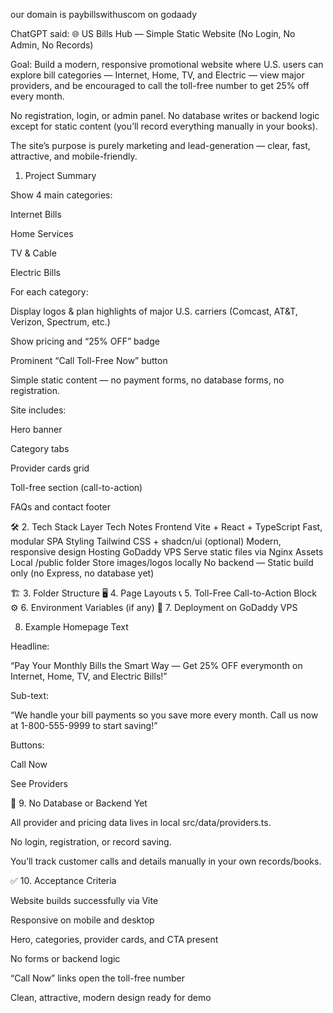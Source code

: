 our domain is paybillswithuscom on godaady

ChatGPT said:
🌐 US Bills Hub — Simple Static Website (No Login, No Admin, No Records)

Goal: Build a modern, responsive promotional website where U.S. users can explore bill categories — Internet, Home, TV, and Electric — view major providers, and be encouraged to call the toll-free number to get 25% off every month.

No registration, login, or admin panel.
No database writes or backend logic except for static content (you’ll record everything manually in your books).

The site’s purpose is purely marketing and lead-generation — clear, fast, attractive, and mobile-friendly.


1. Project Summary

Show 4 main categories:

Internet Bills

Home Services

TV & Cable

Electric Bills

For each category:

Display logos & plan highlights of major U.S. carriers (Comcast, AT&T, Verizon, Spectrum, etc.)

Show pricing and “25% OFF” badge

Prominent “Call Toll-Free Now” button

Simple static content — no payment forms, no database forms, no registration.

Site includes:

Hero banner

Category tabs

Provider cards grid

Toll-free section (call-to-action)

FAQs and contact footer

🛠️ 2. Tech Stack
Layer	Tech	Notes
Frontend	Vite + React + TypeScript	Fast, modular SPA
Styling	Tailwind CSS + shadcn/ui (optional)	Modern, responsive design
Hosting	GoDaddy VPS	Serve static files via Nginx
Assets	Local /public folder	Store images/logos locally
No backend	—	Static build only (no Express, no database yet)



🏗️ 3. Folder Structure
🖥️ 4. Page Layouts
📞 5. Toll-Free Call-to-Action Block
⚙️ 6. Environment Variables (if any)
🚀 7. Deployment on GoDaddy VPS

8. Example Homepage Text

Headline:

“Pay Your Monthly Bills the Smart Way — Get 25% OFF everymonth on Internet, Home, TV, and Electric Bills!”

Sub-text:

“We handle your bill payments so you save more every month.
Call us now at 1-800-555-9999 to start saving!”

Buttons:

Call Now

See Providers

🧠 9. No Database or Backend Yet

All provider and pricing data lives in local src/data/providers.ts.

No login, registration, or record saving.

You’ll track customer calls and details manually in your own records/books.

✅ 10. Acceptance Criteria

 Website builds successfully via Vite

 Responsive on mobile and desktop

 Hero, categories, provider cards, and CTA present

 No forms or backend logic

 “Call Now” links open the toll-free number

 Clean, attractive, modern design ready for demo
